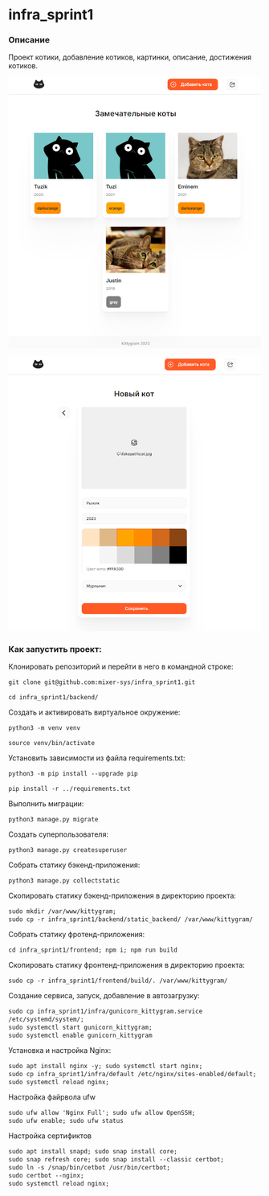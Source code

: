 # infra_sprint1
### Описание

Проект котики, добавление котиков, картинки, описание, достижения котиков.

![Screenshot](Image.png)

![Screenshot](Image2.png)

### Как запустить проект:

Клонировать репозиторий и перейти в него в командной строке:

```
git clone git@github.com:mixer-sys/infra_sprint1.git
```

```
cd infra_sprint1/backend/
```

Cоздать и активировать виртуальное окружение:

```
python3 -m venv venv
```

```
source venv/bin/activate
```

Установить зависимости из файла requirements.txt:

```
python3 -m pip install --upgrade pip
```

```
pip install -r ../requirements.txt
```

Выполнить миграции:

```
python3 manage.py migrate
```

Создать суперпользователя:

```
python3 manage.py createsuperuser
```

Собрать статику бэкенд-приложения:

```
python3 manage.py collectstatic
```

Скопировать статику бэкенд-приложения в директорию проекта:

```
sudo mkdir /var/www/kittygram;
sudo cp -r infra_sprint1/backend/static_backend/ /var/www/kittygram/
```

Собрать статику фротенд-приложения:

```
cd infra_sprint1/frontend; npm i; npm run build
```

Скопировать статику фронтенд-приложения в директорию проекта:

```
sudo cp -r infra_sprint1/frontend/build/. /var/www/kittygram/
```

Создание сервиса, запуск, добавление в автозагрузку:

```
sudo cp infra_sprint1/infra/gunicorn_kittygram.service /etc/systemd/system/;
sudo systemctl start gunicorn_kittygram;
sudo systemctl enable gunicorn_kittygram
```

Установка и настройка Nginx:

```
sudo apt install nginx -y; sudo systemctl start nginx;
sudo cp infra_sprint1/infra/default /etc/nginx/sites-enabled/default;
sudo systemctl reload nginx;
```

Настройка файрвола ufw

```
sudo ufw allow 'Nginx Full'; sudo ufw allow OpenSSH;
sudo ufw enable; sudo ufw status
```

Настройка сертификтов

```
sudo apt install snapd; sudo snap install core;
sudo snap refresh core; sudo snap install --classic certbot;
sudo ln -s /snap/bin/cetbot /usr/bin/certbot;
sudo certbot --nginx;
sudo systemctl reload nginx;
```
